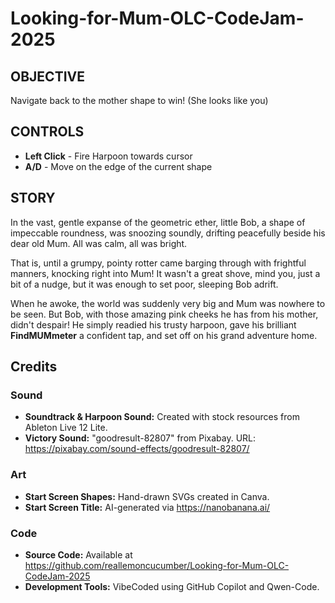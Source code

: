 # Looking-for-Mum-OLC-CodeJam-2025

## OBJECTIVE

Navigate back to the mother shape to win! (She looks like you)

## CONTROLS

- **Left Click** - Fire Harpoon towards cursor
- **A/D** - Move on the edge of the current shape

## STORY

In the vast, gentle expanse of the geometric ether, little Bob, a shape of impeccable roundness, was snoozing soundly, drifting peacefully beside his dear old Mum. All was calm, all was bright.

That is, until a grumpy, pointy rotter came barging through with frightful manners, knocking right into Mum! It wasn't a great shove, mind you, just a bit of a nudge, but it was enough to set poor, sleeping Bob adrift.

When he awoke, the world was suddenly very big and Mum was nowhere to be seen. But Bob, with those amazing pink cheeks he has from his mother, didn't despair! He simply readied his trusty harpoon, gave his brilliant **FindMUMmeter** a confident tap, and set off on his grand adventure home.

## Credits

### Sound

*   **Soundtrack & Harpoon Sound:** Created with stock resources from Ableton Live 12 Lite.
*   **Victory Sound:** "goodresult-82807" from Pixabay. URL: <https://pixabay.com/sound-effects/goodresult-82807/>

### Art

*   **Start Screen Shapes:** Hand-drawn SVGs created in Canva.
*   **Start Screen Title:** AI-generated via <https://nanobanana.ai/>

### Code

*   **Source Code:** Available at <https://github.com/reallemoncucumber/Looking-for-Mum-OLC-CodeJam-2025>
*   **Development Tools:** VibeCoded using GitHub Copilot and Qwen-Code.